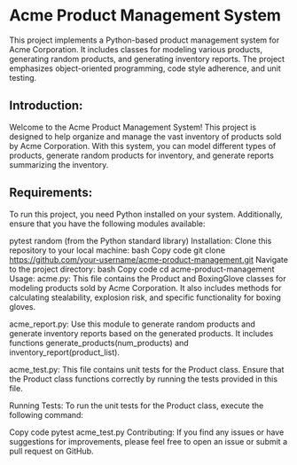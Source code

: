 # Acme Product Management System
 This project implements a Python-based product management system for Acme Corporation. It includes classes for modeling various products, generating random products, and generating inventory reports. The project emphasizes object-oriented programming, code style adherence, and unit testing.

## Introduction:
Welcome to the Acme Product Management System! This project is designed to help organize and manage the vast inventory of products sold by Acme Corporation. With this system, you can model different types of products, generate random products for inventory, and generate reports summarizing the inventory.

## Requirements:
To run this project, you need Python installed on your system. Additionally, ensure that you have the following modules available:

pytest
random (from the Python standard library)
Installation:
Clone this repository to your local machine:
bash
Copy code
git clone https://github.com/your-username/acme-product-management.git
Navigate to the project directory:
bash
Copy code
cd acme-product-management
Usage:
acme.py: This file contains the Product and BoxingGlove classes for modeling products sold by Acme Corporation. It also includes methods for calculating stealability, explosion risk, and specific functionality for boxing gloves.

acme_report.py: Use this module to generate random products and generate inventory reports based on the generated products. It includes functions generate_products(num_products) and inventory_report(product_list).

acme_test.py: This file contains unit tests for the Product class. Ensure that the Product class functions correctly by running the tests provided in this file.

Running Tests:
To run the unit tests for the Product class, execute the following command:

Copy code
pytest acme_test.py
Contributing:
If you find any issues or have suggestions for improvements, please feel free to open an issue or submit a pull request on GitHub.
